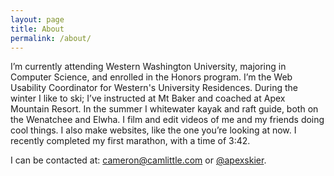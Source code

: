 ```yaml
---
layout: page
title: About
permalink: /about/
---
```


I’m currently attending Western Washington University, majoring in Computer
Science, and enrolled in the Honors program. I’m the Web Usability Coordinator
for Western's University Residences. During the winter I like to ski; I’ve
instructed at Mt Baker and coached at Apex Mountain Resort. In the summer I
whitewater kayak and raft guide, both on the Wenatchee and Elwha. I film and
edit videos of me and my friends doing cool things. I also make websites, like
the one you’re looking at now. I recently completed my first marathon, with a time
of 3:42.

I can be contacted at: <cameron@camlittle.com> or [@apexskier](http://twitter.com/apexskier).
